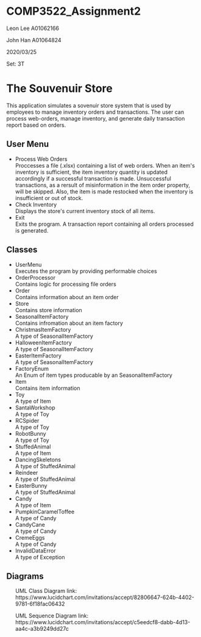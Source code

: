 # COMP3522_Assignment2 
<p>Leon Lee A01062166 </p>
<p>John Han A01064824 </p>
<p> 2020/03/25 </p>
<p> Set: 3T </p>


# The Souvenuir Store 
<p> This application simulates a sovenuir store system that is used by employees to manage inventory orders and transactions. The user can process web-orders, manage inventory, and generate daily transaction report based on orders. <p/>


## User Menu
- Process Web Orders <br>
Proccesses a file (.xlsx) containing a list of web orders. When an item's inventory is sufficient, the item inventory quantity is updated accordingly if a successful transaction is made. Unsuccessful transactions, as a rersult of misinformation in the item order property, will be skipped. Also, the item is made restocked when the inventory is insufficient or out of stock. 
- Check Inventory <br>
Displays the store's current inventory stock of all items.
- Exit <br>
Exits the program. A transaction report containing all orders processed is generated.

## Classes
- UserMenu <br>
Executes the program by providing performable choices
- OrderProcessor <br>
Contains logic for processing file orders 
- Order <br>
Contains information about an item order
- Store <br>
Contains store information
- SeasonalItemFactory <br>
Contains infromation about an item factory
- ChristmasItemFactory <br>
A type of SeasonalItemFactory
- HalloweenItemFactory <br>
A type of SeasonalItemFactory
- EasterItemFactory <br>
A type of SeasonalItemFactory
- FactoryEnum <br>
An Enum of item types producable by an SeasonalItemFactory 
- Item <br>
Contains item information
- Toy <br>
A type of Item
- SantaWorkshop <br>
A type of Toy
- RCSpider <br>
A type of Toy
- RobotBunny <br>
A type of Toy
- StuffedAnimal <br>
A type of Item
- DancingSkeletons <br>
A type of StuffedAnimal
- Reindeer <br>
A type of StuffedAnimal
- EasterBunny <br>
A type of StuffedAnimal
- Candy <br>
A type of Item
- PumpkinCaramelToffee <br>
A type of Candy
- CandyCane <br>
A type of Candy
- CremeEggs <br>
A type of Candy
- InvalidDataError <br>
A type of Exception 


## Diagrams
<ul> UML Class Diagram link: https://www.lucidchart.com/invitations/accept/82806647-624b-4402-9781-6f18fac06432 </ul>
<ul> UML Sequence Diagram link: https://www.lucidchart.com/invitations/accept/c5eedcf8-dabb-4d13-aa4c-a3b9249dd27c </ul>

